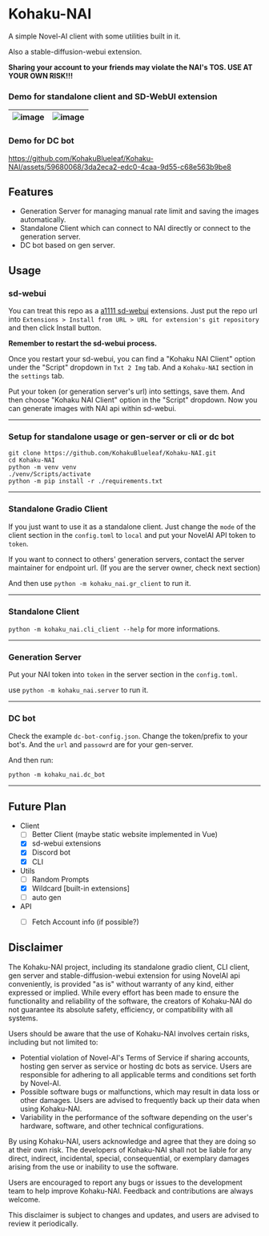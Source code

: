 # Kohaku-NAI
A simple Novel-AI client with some utilities built in it.

Also a stable-diffusion-webui extension.

**Sharing your account to your friends may violate the NAI's TOS. USE AT YOUR OWN RISK!!!**

### Demo for standalone client and SD-WebUI extension
|![image](https://github.com/KohakuBlueleaf/Kohaku-NAI/assets/59680068/e7e853d3-cbe1-4082-8cf6-b395648f342b)|![image](https://github.com/KohakuBlueleaf/Kohaku-NAI/assets/59680068/3ce65dff-68a7-4122-bec9-58c6bd4ade01)|
| --- | ---|

### Demo for DC bot
https://github.com/KohakuBlueleaf/Kohaku-NAI/assets/59680068/3da2eca2-edc0-4caa-9d55-c68e563b9be8


## Features
* Generation Server for managing manual rate limit and saving the images automatically.
* Standalone Client which can connect to NAI directly or connect to the generation server.
* DC bot based on gen server.

## Usage

### sd-webui
You can treat this repo as a [a1111 sd-webui](https://github.com/AUTOMATIC1111/stable-diffusion-webui) extensions.
Just put the repo url into `Extensions > Install from URL > URL for extension's git repository` and then click Install button.

**Remember to restart the sd-webui process.**

Once you restart your sd-webui, you can find a "Kohaku NAI Client" option under the "Script" dropdown in `Txt 2 Img` tab. And a `Kohaku-NAI` section in the `settings` tab.

Put your token (or generation server's url) into settings, save them. And then choose "Kohaku NAI Client" option in the "Script" dropdown. Now you can generate images with NAI api within sd-webui.

---

### Setup for standalone usage or gen-server or cli or dc bot
```
git clone https://github.com/KohakuBlueleaf/Kohaku-NAI.git
cd Kohaku-NAI
python -m venv venv
./venv/Scripts/activate
python -m pip install -r ./requirements.txt
```
---

### Standalone Gradio Client
If you just want to use it as a standalone client.
Just change the `mode` of the client section in the `config.toml` to `local` and put your NovelAI API token to `token`.

If you want to connect to others' generation servers, contact the server maintainer for endpoint url.
(If you are the server owner, check next section)

And then use `python -m kohaku_nai.gr_client` to run it.

---

### Standalone Client
`python -m kohaku_nai.cli_client --help` for more informations.

---

### Generation Server
Put your NAI token into `token` in the server section in the `config.toml`.

use `python -m kohaku_nai.server` to run it.

---

### DC bot
Check the example `dc-bot-config.json`. Change the token/prefix to your bot's. And the `url` and `passowrd` are for your gen-server.

And then run:
```
python -m kohaku_nai.dc_bot
```

---


## Future Plan
* Client
    - [ ] Better Client (maybe static website implemented in Vue)
    - [x] sd-webui extensions
    - [x] Discord bot
    - [x] CLI
* Utils
    - [ ] Random Prompts
    - [x] Wildcard [built-in extensions]
    - [ ] auto gen
* API
    - [ ] Fetch Account info (if possible?)


## Disclaimer
The Kohaku-NAI project, including its standalone gradio client, CLI client, gen server and stable-diffusion-webui extension for using NovelAI api conveniently, is provided "as is" without warranty of any kind, either expressed or implied. While every effort has been made to ensure the functionality and reliability of the software, the creators of Kohaku-NAI do not guarantee its absolute safety, efficiency, or compatibility with all systems.

Users should be aware that the use of Kohaku-NAI involves certain risks, including but not limited to:

* Potential violation of Novel-AI's Terms of Service if sharing accounts, hosting gen server as service or hosting dc bots as service. Users are responsible for adhering to all applicable terms and conditions set forth by Novel-AI.
* Possible software bugs or malfunctions, which may result in data loss or other damages. Users are advised to frequently back up their data when using Kohaku-NAI.
* Variability in the performance of the software depending on the user's hardware, software, and other technical configurations.

By using Kohaku-NAI, users acknowledge and agree that they are doing so at their own risk. The developers of Kohaku-NAI shall not be liable for any direct, indirect, incidental, special, consequential, or exemplary damages arising from the use or inability to use the software.

Users are encouraged to report any bugs or issues to the development team to help improve Kohaku-NAI. Feedback and contributions are always welcome.

This disclaimer is subject to changes and updates, and users are advised to review it periodically.
